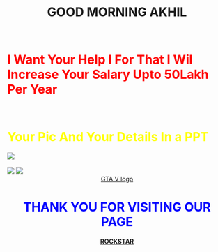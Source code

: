 <center><h1>GOOD MORNING AKHIL</h1></center><br>
<h1 style="color: red;">I Want Your Help I For That I Wil Increase Your Salary Upto 50Lakh Per Year</h1><br>
<h1 style="color: yellow;">Your Pic And Your Details In a PPT</h1>
<img src="https://cdn.dlcompare.com/game_tetiere/upload/gameimage/file/7337.jpeg.webp"><br> <br>
<img src="https://encrypted-tbn0.gstatic.com/images?q=tbn:ANd9GcRgywfBZ59qYS0z-DWqLOUSeLL5hdzV4rQJzg&s">
<img src="https://imgd.aeplcdn.com/1056x594/n/zp6pseb_1777219.jpg?q=80">
<center><a href="https://encrypted-tbn0.gstatic.com/images?q=tbn:ANd9GcRgywfBZ59qYS0z-DWqLOUSeLL5hdzV4rQJzg&s">GTA V logo</a></center>
<center><h1 style="color: blue;">THANK YOU FOR VISITING OUR PAGE</h1></center>
<center><a href="https://www.rockstargames.com"/><b>ROCKSTAR</b></a></center>
